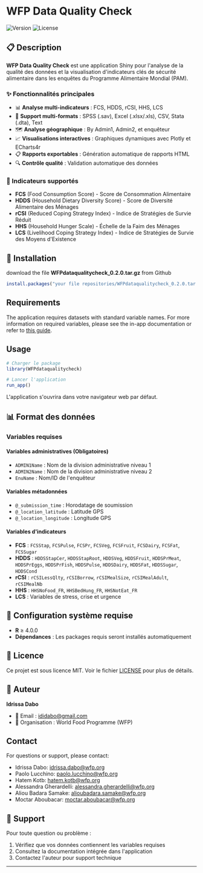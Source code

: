 # WFP Data Quality Check

![Version](https://img.shields.io/badge/version-0.2.0-blue.svg)
![License](https://img.shields.io/badge/license-MIT-green.svg)

## 📋 Description

**WFP Data Quality Check** est une application Shiny pour l'analyse de la qualité des données et la visualisation d'indicateurs clés de sécurité alimentaire dans les enquêtes du Programme Alimentaire Mondial (PAM).

### ✨ Fonctionnalités principales

- 📊 **Analyse multi-indicateurs** : FCS, HDDS, rCSI, HHS, LCS
- 📁 **Support multi-formats** : SPSS (.sav), Excel (.xlsx/.xls), CSV, Stata (.dta), Text
- 🗺️ **Analyse géographique** : By Admin1, Admin2, et enquêteur
- 📈 **Visualisations interactives** : Graphiques dynamiques avec Plotly et ECharts4r
- 📋 **Rapports exportables** : Génération automatique de rapports HTML
- 🔍 **Contrôle qualité** : Validation automatique des données

### 🎯 Indicateurs supportés

- **FCS** (Food Consumption Score) - Score de Consommation Alimentaire
- **HDDS** (Household Dietary Diversity Score) - Score de Diversité Alimentaire des Ménages
- **rCSI** (Reduced Coping Strategy Index) - Indice de Stratégies de Survie Réduit
- **HHS** (Household Hunger Scale) - Échelle de la Faim des Ménages
- **LCS** (Livelihood Coping Strategy Index) - Indice de Stratégies de Survie des Moyens d'Existence





## 🚀 Installation

download the file **WFPdataqualitycheck_0.2.0.tar.gz** from Github


```r
install.packages("your file repositories/WFPdataqualitycheck_0.2.0.tar.gz", repos = NULL, type = "source")
```
## Requirements

The application requires datasets with standard variable names. For more information on required variables, please see the in-app documentation or refer to [this guide](https://wfp-vam.github.io/RBD_FS_CH_guide_EN/combined-questionnaire-syntaxes-for-all-5-indicators.html).

## Usage

```r
# Charger le package
library(WFPdataqualitycheck)

# Lancer l'application
run_app()
```

L'application s'ouvrira dans votre navigateur web par défaut.

## 📊 Format des données

### Variables requises

#### Variables administratives (Obligatoires)
- `ADMIN1Name` : Nom de la division administrative niveau 1
- `ADMIN2Name` : Nom de la division administrative niveau 2  
- `EnuName` : Nom/ID de l'enquêteur

#### Variables métadonnées
- `@_submission_time` : Horodatage de soumission
- `@_location_latitude` : Latitude GPS
- `@_location_longitude` : Longitude GPS

#### Variables d'indicateurs
- **FCS** : `FCSStap`, `FCSPulse`, `FCSPr`, `FCSVeg`, `FCSFruit`, `FCSDairy`, `FCSFat`, `FCSSugar`
- **HDDS** : `HDDSStapCer`, `HDDSStapRoot`, `HDDSVeg`, `HDDSFruit`, `HDDSPrMeat`, `HDDSPrEggs`, `HDDSPrFish`, `HDDSPulse`, `HDDSDairy`, `HDDSFat`, `HDDSSugar`, `HDDSCond`
- **rCSI** : `rCSILessQlty`, `rCSIBorrow`, `rCSIMealSize`, `rCSIMealAdult`, `rCSIMealNb`
- **HHS** : `HHSNoFood_FR`, `HHSBedHung_FR`, `HHSNotEat_FR`
- **LCS** : Variables de stress, crise et urgence

## 🔧 Configuration système requise

- **R** ≥ 4.0.0
- **Dépendances** : Les packages requis seront installés automatiquement

## 📝 Licence

Ce projet est sous licence MIT. Voir le fichier [LICENSE](LICENSE) pour plus de détails.

## 👤 Auteur

**Idrissa Dabo**
- 📧 Email : ididabo@gmail.com
- 🏢 Organisation : World Food Programme (WFP)


## Contact

For questions or support, please contact:
- Idrissa Dabo: idrissa.dabo@wfp.org
- Paolo Lucchino: paolo.lucchino@wfp.org
- Hatem Kotb: hatem.kotb@wfp.org
- Alessandra Gherardelli: alessandra.gherardelli@wfp.org
- Aliou Badara Samake: alioubadara.samake@wfp.org
- Moctar Aboubacar: moctar.aboubacar@wfp.org


## 🤝 Support

Pour toute question ou problème :
1. Vérifiez que vos données contiennent les variables requises
2. Consultez la documentation intégrée dans l'application
3. Contactez l'auteur pour support technique

---